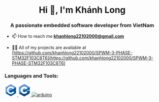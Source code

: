 <h1 align="center">Hi 👋, I'm Khánh Long</h1>
<h3 align="center">A passionate embedded software developer from VietNam</h3>

- 📫 How to reach me **khanhlong22102000@gmail.com**

- 👨‍💻 All of my projects are available at [https://github.com/khanhlong22102000/SPWM-3-PHASE-STM32F103C8T6](https://github.com/khanhlong22102000/SPWM-3-PHASE-STM32F103C8T6)

<p align="left">
</p>

<h3 align="left">Languages and Tools:</h3>
<p align="left">  <a href="https://www.cprogramming.com/" target="_blank" rel="noreferrer"> <img src="https://raw.githubusercontent.com/devicons/devicon/master/icons/c/c-original.svg" alt="c" width="40" height="40"/> </a> <a href="https://www.w3schools.com/cpp/" target="_blank" rel="noreferrer"> <img src="https://raw.githubusercontent.com/devicons/devicon/master/icons/cplusplus/cplusplus-original.svg" alt="cplusplus" width="40" height="40"/> </a> <a href="https://www.arduino.cc/" target="_blank" rel="noreferrer"> <img src="https://cdn.worldvectorlogo.com/logos/arduino-1.svg" alt="arduino" width="40" height="40"/> </a> </p>
